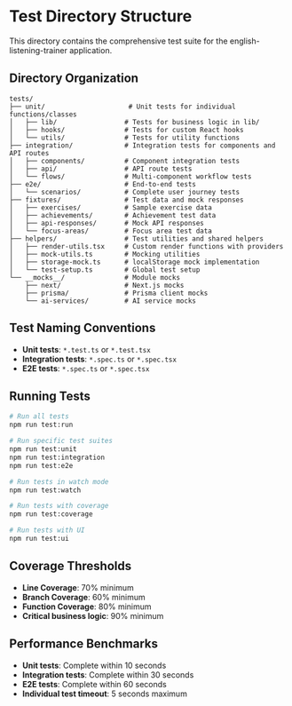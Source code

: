 # Test Directory Structure

This directory contains the comprehensive test suite for the english-listening-trainer application.

## Directory Organization

```
tests/
├── unit/                     # Unit tests for individual functions/classes
│   ├── lib/                 # Tests for business logic in lib/
│   ├── hooks/               # Tests for custom React hooks
│   └── utils/               # Tests for utility functions
├── integration/             # Integration tests for components and API routes
│   ├── components/          # Component integration tests
│   ├── api/                 # API route tests
│   └── flows/               # Multi-component workflow tests
├── e2e/                     # End-to-end tests
│   └── scenarios/           # Complete user journey tests
├── fixtures/                # Test data and mock responses
│   ├── exercises/           # Sample exercise data
│   ├── achievements/        # Achievement test data
│   ├── api-responses/       # Mock API responses
│   └── focus-areas/         # Focus area test data
├── helpers/                 # Test utilities and shared helpers
│   ├── render-utils.tsx     # Custom render functions with providers
│   ├── mock-utils.ts        # Mocking utilities
│   ├── storage-mock.ts      # localStorage mock implementation
│   └── test-setup.ts        # Global test setup
└── __mocks__/               # Module mocks
    ├── next/                # Next.js mocks
    ├── prisma/              # Prisma client mocks
    └── ai-services/         # AI service mocks
```

## Test Naming Conventions

- **Unit tests**: `*.test.ts` or `*.test.tsx`
- **Integration tests**: `*.spec.ts` or `*.spec.tsx`
- **E2E tests**: `*.spec.ts` or `*.spec.tsx`

## Running Tests

```bash
# Run all tests
npm run test:run

# Run specific test suites
npm run test:unit
npm run test:integration
npm run test:e2e

# Run tests in watch mode
npm run test:watch

# Run tests with coverage
npm run test:coverage

# Run tests with UI
npm run test:ui
```

## Coverage Thresholds

- **Line Coverage**: 70% minimum
- **Branch Coverage**: 60% minimum  
- **Function Coverage**: 80% minimum
- **Critical business logic**: 90% minimum

## Performance Benchmarks

- **Unit tests**: Complete within 10 seconds
- **Integration tests**: Complete within 30 seconds
- **E2E tests**: Complete within 60 seconds
- **Individual test timeout**: 5 seconds maximum
